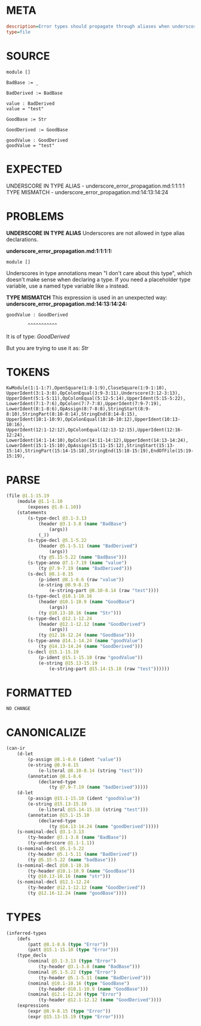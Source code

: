 # META
~~~ini
description=Error types should propagate through aliases when underscores are used
type=file
~~~
# SOURCE
~~~roc
module []

BadBase := _

BadDerived := BadBase

value : BadDerived
value = "test"

GoodBase := Str

GoodDerived := GoodBase

goodValue : GoodDerived
goodValue = "test"
~~~
# EXPECTED
UNDERSCORE IN TYPE ALIAS - underscore_error_propagation.md:1:1:1:1
TYPE MISMATCH - underscore_error_propagation.md:14:13:14:24
# PROBLEMS
**UNDERSCORE IN TYPE ALIAS**
Underscores are not allowed in type alias declarations.

**underscore_error_propagation.md:1:1:1:1:**
```roc
module []
```


Underscores in type annotations mean "I don't care about this type", which doesn't make sense when declaring a type. If you need a placeholder type variable, use a named type variable like `a` instead.

**TYPE MISMATCH**
This expression is used in an unexpected way:
**underscore_error_propagation.md:14:13:14:24:**
```roc
goodValue : GoodDerived
```
            ^^^^^^^^^^^

It is of type:
    _GoodDerived_

But you are trying to use it as:
    _Str_

# TOKENS
~~~zig
KwModule(1:1-1:7),OpenSquare(1:8-1:9),CloseSquare(1:9-1:10),
UpperIdent(3:1-3:8),OpColonEqual(3:9-3:11),Underscore(3:12-3:13),
UpperIdent(5:1-5:11),OpColonEqual(5:12-5:14),UpperIdent(5:15-5:22),
LowerIdent(7:1-7:6),OpColon(7:7-7:8),UpperIdent(7:9-7:19),
LowerIdent(8:1-8:6),OpAssign(8:7-8:8),StringStart(8:9-8:10),StringPart(8:10-8:14),StringEnd(8:14-8:15),
UpperIdent(10:1-10:9),OpColonEqual(10:10-10:12),UpperIdent(10:13-10:16),
UpperIdent(12:1-12:12),OpColonEqual(12:13-12:15),UpperIdent(12:16-12:24),
LowerIdent(14:1-14:10),OpColon(14:11-14:12),UpperIdent(14:13-14:24),
LowerIdent(15:1-15:10),OpAssign(15:11-15:12),StringStart(15:13-15:14),StringPart(15:14-15:18),StringEnd(15:18-15:19),EndOfFile(15:19-15:19),
~~~
# PARSE
~~~clojure
(file @1.1-15.19
	(module @1.1-1.10
		(exposes @1.8-1.10))
	(statements
		(s-type-decl @3.1-3.13
			(header @3.1-3.8 (name "BadBase")
				(args))
			(_))
		(s-type-decl @5.1-5.22
			(header @5.1-5.11 (name "BadDerived")
				(args))
			(ty @5.15-5.22 (name "BadBase")))
		(s-type-anno @7.1-7.19 (name "value")
			(ty @7.9-7.19 (name "BadDerived")))
		(s-decl @8.1-8.15
			(p-ident @8.1-8.6 (raw "value"))
			(e-string @8.9-8.15
				(e-string-part @8.10-8.14 (raw "test"))))
		(s-type-decl @10.1-10.16
			(header @10.1-10.9 (name "GoodBase")
				(args))
			(ty @10.13-10.16 (name "Str")))
		(s-type-decl @12.1-12.24
			(header @12.1-12.12 (name "GoodDerived")
				(args))
			(ty @12.16-12.24 (name "GoodBase")))
		(s-type-anno @14.1-14.24 (name "goodValue")
			(ty @14.13-14.24 (name "GoodDerived")))
		(s-decl @15.1-15.19
			(p-ident @15.1-15.10 (raw "goodValue"))
			(e-string @15.13-15.19
				(e-string-part @15.14-15.18 (raw "test"))))))
~~~
# FORMATTED
~~~roc
NO CHANGE
~~~
# CANONICALIZE
~~~clojure
(can-ir
	(d-let
		(p-assign @8.1-8.6 (ident "value"))
		(e-string @8.9-8.15
			(e-literal @8.10-8.14 (string "test")))
		(annotation @8.1-8.6
			(declared-type
				(ty @7.9-7.19 (name "badDerived")))))
	(d-let
		(p-assign @15.1-15.10 (ident "goodValue"))
		(e-string @15.13-15.19
			(e-literal @15.14-15.18 (string "test")))
		(annotation @15.1-15.10
			(declared-type
				(ty @14.13-14.24 (name "goodDerived")))))
	(s-nominal-decl @3.1-3.13
		(ty-header @3.1-3.8 (name "BadBase"))
		(ty-underscore @1.1-1.1))
	(s-nominal-decl @5.1-5.22
		(ty-header @5.1-5.11 (name "BadDerived"))
		(ty @5.15-5.22 (name "badBase")))
	(s-nominal-decl @10.1-10.16
		(ty-header @10.1-10.9 (name "GoodBase"))
		(ty @10.13-10.16 (name "str")))
	(s-nominal-decl @12.1-12.24
		(ty-header @12.1-12.12 (name "GoodDerived"))
		(ty @12.16-12.24 (name "goodBase"))))
~~~
# TYPES
~~~clojure
(inferred-types
	(defs
		(patt @8.1-8.6 (type "Error"))
		(patt @15.1-15.10 (type "Error")))
	(type_decls
		(nominal @3.1-3.13 (type "Error")
			(ty-header @3.1-3.8 (name "BadBase")))
		(nominal @5.1-5.22 (type "Error")
			(ty-header @5.1-5.11 (name "BadDerived")))
		(nominal @10.1-10.16 (type "GoodBase")
			(ty-header @10.1-10.9 (name "GoodBase")))
		(nominal @12.1-12.24 (type "Error")
			(ty-header @12.1-12.12 (name "GoodDerived"))))
	(expressions
		(expr @8.9-8.15 (type "Error"))
		(expr @15.13-15.19 (type "Error"))))
~~~
